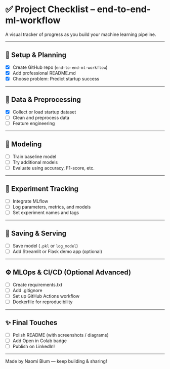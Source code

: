 
# ✅ Project Checklist – end-to-end-ml-workflow

A visual tracker of progress as you build your machine learning pipeline.

---

## 📌 Setup & Planning
- [x] Create GitHub repo (`end-to-end-ml-workflow`)
- [x] Add professional README.md
- [x] Choose problem: Predict startup success

---

## 📂 Data & Preprocessing
- [x] Collect or load startup dataset
- [ ] Clean and preprocess data
- [ ] Feature engineering

---

## 🧠 Modeling
- [ ] Train baseline model 
- [ ] Try additional models 
- [ ] Evaluate using accuracy, F1-score, etc.

---

## 🔁 Experiment Tracking
- [ ] Integrate MLflow
- [ ] Log parameters, metrics, and models
- [ ] Set experiment names and tags

---

## 💾 Saving & Serving
- [ ] Save model (`.pkl` or `log_model`)
- [ ] Add Streamlit or Flask demo app (optional)

---

## ⚙️ MLOps & CI/CD (Optional Advanced)
- [ ] Create requirements.txt
- [ ] Add .gitignore
- [ ] Set up GitHub Actions workflow
- [ ] Dockerfile for reproducibility

---

## ✨ Final Touches
- [ ] Polish README (with screenshots / diagrams)
- [ ] Add Open in Colab badge
- [ ] Publish on LinkedIn!

---

Made by Naomi Blum — keep building & sharing!
